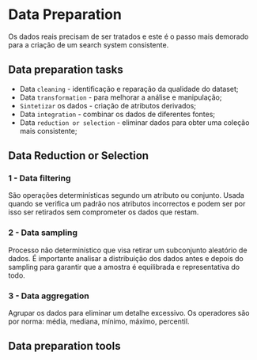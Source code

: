 # Data Preparation

Os dados reais precisam de ser tratados e este é o passo mais demorado para a criação de um search system consistente.

## Data preparation tasks

- Data `cleaning` - identificação e reparação da qualidade do dataset;
- Data `transformation` - para melhorar a análise e manipulação;
- `Sintetizar` os dados - criação de atributos derivados;
- Data `integration` - combinar os dados de diferentes fontes;
- Data `reduction or selection` - eliminar dados para obter uma coleção mais consistente;

## Data Reduction or Selection

### 1 - Data filtering

São operações determinísticas segundo um atributo ou conjunto. Usada quando se verifica um padrão nos atributos incorrectos e podem ser por isso ser retirados sem comprometer os dados que restam.

### 2 - Data sampling

Processo não determinístico que visa retirar um subconjunto aleatório de dados. É importante analisar a distribuição dos dados antes e depois do sampling para garantir que a amostra é equilibrada e representativa do todo.

### 3 - Data aggregation

Agrupar os dados para eliminar um detalhe excessivo. Os operadores são por norma: média, mediana, mínimo, máximo, percentil.

## Data preparation tools

